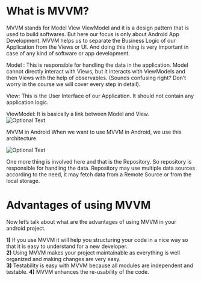# What is MVVM? 

MVVM stands for Model View ViewModel and it is a design pattern that is used to build softwares. But here our focus is only about Android App Development. MVVM helps us to separate the Business Logic of our Application from the Views or UI. And doing this thing is very important in case of any kind of software or app development.  

Model : This is responsible for handling the data in the application. Model cannot directly interact with Views, but it interacts with ViewModels and then Views with the help of observables. (Sounds confusing right? Don’t worry in the course we will cover every step in detail).    

View: This is the User Interface of our Application. It should not contain any application logic.  

ViewModel: It is basically a link between Model and View.  
![Optional Text](../master/lifecycle.jpg)  

MVVM in Android
When we want to use MVVM in Android, we use this architecture.

![Optional Text](../master/mvvm_architecture.jpg)  

One more thing is involved here and that is the Repository. So repository is responsible for handling the data. Repository may use multiple data sources according to the need, it may fetch data from a Remote Source or from the local storage.  

# Advantages of using MVVM
Now let’s talk about what are the advantages of using MVVM in your android project.

**1)** If you use MVVM it will help you structuring your code in a nice way so that it is easy to understand for a new developer.  
**2)** Using MVVM makes your project maintainable as everything is well organized and making changes are very easy.  
**3)** Testability is easy with MVVM because all modules are independent and testable.
**4)** MVVM enhances the re-usability of the code.
